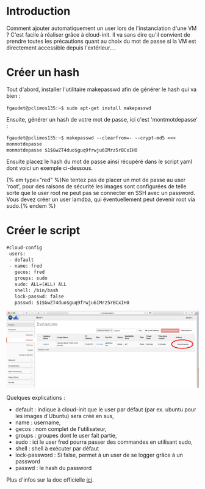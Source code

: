 # Introduction

Comment ajouter automatiquement un user lors de l'instanciation d'une VM ? C'est facile à réaliser grâce à cloud-init. Il va sans dire qu'il convient de prendre toutes les précautions quant au choix du mot de passe si la VM est directement accessible depuis l'extérieur....

# Créer un hash

Tout d'abord, installer l'utilitaire makepasswd afin de générer le hash qui va bien :

`fgaudet@pclimos135:~$ sudo apt-get install makepasswd`

Ensuite, générer un hash de votre mot de passe, ici c'est 'montmotdepasse' :

	fgaudet@pclimos135:~$ makepasswd --clearfrom=- --crypt-md5 <<< monmotdepasse
	monmotdepasse $1$GwZT4duo$guq9frwju6IMrz5rBCxIH0

Ensuite placez le hash du mot de passe ainsi récupéré dans le script yaml dont voici un exemple ci-dessous.

{% em type="red" %}Ne tentez pas de placer un mot de passe au user 'root', pour des raisons de sécurité les images sont configurées de telle sorte que le user root ne peut pas se connecter en SSH avec un password. Vous devez créer un user lamdba, qui éventuellement peut devenir root via sudo.{% endem %}

# Créer le script

	#cloud-config
	 users:
	 - default
	 - name: fred
	   gecos: fred
	   groups: sudo
	   sudo: ALL=(ALL) ALL
	   shell: /bin/bash
	   lock-passwd: false
	   passwd: $1$GwZT4duo$guq9frwju6IMrz5rBCxIH0

![Local Image](./images/clone-01.jpg)

Quelques explications :

* default : indique à cloud-init que le user par défaut (par ex. ubuntu pour les images d'Ubuntu) sera créé en sus,
* name : username,
* gecos : nom complet de l'utilisateur,
* groups : groupes dont le user fait partie,
* sudo : ici le user fred pourra passer des commandes en utilisant sudo,
* shell : shell à exécuter par défaut
* lock-password : Si false, permet à un user de se logger grâce à un password
* passwd : le hash du password

Plus d'infos sur la doc officielle [ici](https://cloudinit.readthedocs.org/en/latest/).